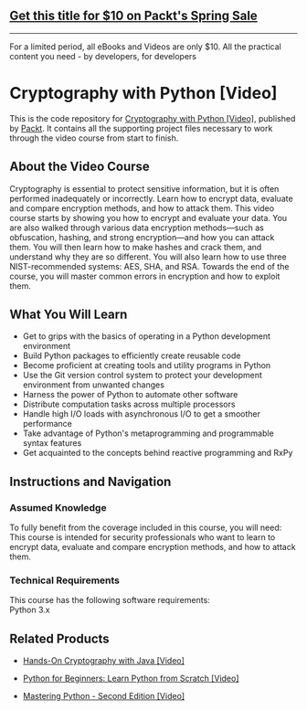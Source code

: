 ## [Get this title for $10 on Packt's Spring Sale](https://www.packt.com/V08194?utm_source=github&utm_medium=packt-github-repo&utm_campaign=spring_10_dollar_2022)
-----
For a limited period, all eBooks and Videos are only $10. All the practical content you need \- by developers, for developers

# Cryptography with Python [Video]
This is the code repository for [Cryptography with Python [Video]](https://www.packtpub.com/networking-and-servers/cryptography-python-video?utm_source=github&utm_medium=repository&utm_campaign=9781788397179), published by [Packt](https://www.packtpub.com/?utm_source=github). It contains all the supporting project files necessary to work through the video course from start to finish.
## About the Video Course
Cryptography is essential to protect sensitive information, but it is often performed inadequately or incorrectly. Learn how to encrypt data, evaluate and compare encryption methods, and how to attack them. This video course starts by showing you how to encrypt and evaluate your data. You are also walked through various data encryption methods—such as obfuscation, hashing, and strong encryption—and how you can attack them. You will then learn how to make hashes and crack them, and understand why they are so different. You will also learn how to use three NIST-recommended systems: AES, SHA, and RSA. Towards the end of the course, you will master common errors in encryption and how to exploit them.

<H2>What You Will Learn</H2>
<DIV class=book-info-will-learn-text>
<UL>
<LI>Get to grips with the basics of operating in a Python development environment 
<LI>Build Python packages to efficiently create reusable code 
<LI>Become proficient at creating tools and utility programs in Python 
<LI>Use the Git version control system to protect your development environment from unwanted changes 
<LI>Harness the power of Python to automate other software 
<LI>Distribute computation tasks across multiple processors 
<LI>Handle high I/O loads with asynchronous I/O to get a smoother performance 
<LI>Take advantage of Python's metaprogramming and programmable syntax features 
<LI>Get acquainted to the concepts behind reactive programming and RxPy </LI></UL></DIV>

## Instructions and Navigation
### Assumed Knowledge
To fully benefit from the coverage included in this course, you will need:<br/>
This course is intended for security professionals who want to learn to encrypt data, evaluate and compare encryption methods, and how to attack them.
### Technical Requirements
This course has the following software requirements:<br/>
Python 3.x

## Related Products
* [Hands-On Cryptography with Java [Video]](https://www.packtpub.com/application-development/hands-cryptography-java-video?utm_source=github&utm_medium=repository&utm_campaign=9781838554972)

* [Python for Beginners: Learn Python from Scratch [Video]](https://www.packtpub.com/application-development/python-beginners-learn-python-scratch-video?utm_source=github&utm_medium=repository&utm_campaign=9781838552787)

* [Mastering Python - Second Edition [Video]](https://www.packtpub.com/application-development/mastering-python-second-edition-video?utm_source=github&utm_medium=repository&utm_campaign=9781786463746)

